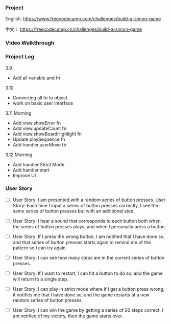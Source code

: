 ### Project
English: https://www.freecodecamp.com/challenges/build-a-simon-game

中文： https://freecodecamp.cn/challenges/build-a-simon-game

### Video Walkthrough


### Project Log
3.9
- Add all variable and fn

3.10
- Converting all fn to object
- work on basic user interface

3.11 Morning
- Add view.showError fn
- Add view.updateCount fn
- Add view.showBoardHighlight fn
- Update playSequence fn
- Add handler.userMove fb

3.12 Morning
- Add handler Strict Mode
- Add handler start
- Improve UI

### User Story
- [ ] User Story: I am presented with a random series of button presses.
User Story: Each time I input a series of button presses correctly, I see the same series of button presses but with an additional step.

- [ ] User Story: I hear a sound that corresponds to each button both when the series of button presses plays, and when I personally press a button.

- [ ] User Story: If I press the wrong button, I am notified that I have done so, and that series of button presses starts again to remind me of the pattern so I can try again.

- [ ] User Story: I can see how many steps are in the current series of button presses.

- [ ] User Story: If I want to restart, I can hit a button to do so, and the game will return to a single step.

- [ ] User Story: I can play in strict mode where if I get a button press wrong, it notifies me that I have done so, and the game restarts at a new random series of button presses.

- [ ] User Story: I can win the game by getting a series of 20 steps correct. I am notified of my victory, then the game starts over.
